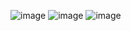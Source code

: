 ![image](https://github.com/user-attachments/assets/64c3e2c5-9922-40db-a14f-f28334eb300f)
![image](https://github.com/user-attachments/assets/94dbc4c7-1c75-453c-a4fb-fcb958c2fe35)
![image](https://github.com/user-attachments/assets/80b1dcd1-994e-43be-8b5a-cab00895d204)
